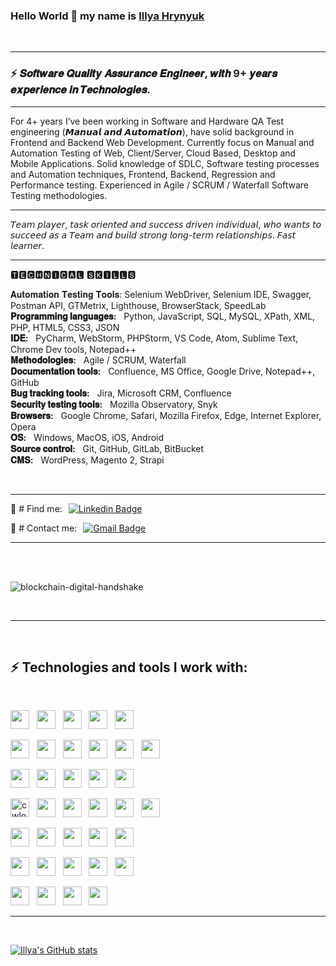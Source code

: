 ### **Hello World 👋 my name is [Illya Hrynyuk](https://www.linkedin.com/in/illya-hrynyuk/)**

&nbsp; <hr>

### ⚡ 𝑺𝒐𝒇𝒕𝒘𝒂𝒓𝒆 𝑸𝒖𝒂𝒍𝒊𝒕𝒚 𝑨𝒔𝒔𝒖𝒓𝒂𝒏𝒄𝒆 𝑬𝒏𝒈𝒊𝒏𝒆𝒆𝒓, 𝒘𝒊𝒕𝒉 9+ 𝒚𝒆𝒂𝒓𝒔 𝒆𝒙𝒑𝒆𝒓𝒊𝒆𝒏𝒄𝒆 𝒊𝒏 𝑻𝒆𝒄𝒉𝒏𝒐𝒍𝒐𝒈𝒊𝒆𝒔.

<hr>

For 4+ years I’ve been working in Software and Hardware QA Test engineering (𝙈𝙖𝙣𝙪𝙖𝙡 𝙖𝙣𝙙 𝘼𝙪𝙩𝙤𝙢𝙖𝙩𝙞𝙤𝙣), have solid background in Frontend and Backend Web Development. Currently focus on Manual and Automation Testing of Web, Client/Server, Cloud Based, Desktop and Mobile Applications. Solid knowledge of SDLC, Software testing processes and Automation techniques, Frontend, Backend, Regression and Performance testing. Experienced in Agile / SCRUM / Waterfall Software Testing methodologies. 

<hr>

𝘛𝘦𝘢𝘮 𝘱𝘭𝘢𝘺𝘦𝘳, 𝘵𝘢𝘴𝘬 𝘰𝘳𝘪𝘦𝘯𝘵𝘦𝘥 𝘢𝘯𝘥 𝘴𝘶𝘤𝘤𝘦𝘴𝘴 𝘥𝘳𝘪𝘷𝘦𝘯 𝘪𝘯𝘥𝘪𝘷𝘪𝘥𝘶𝘢𝘭, 𝘸𝘩𝘰 𝘸𝘢𝘯𝘵𝘴 𝘵𝘰 𝘴𝘶𝘤𝘤𝘦𝘦𝘥 𝘢𝘴 𝘢 𝘛𝘦𝘢𝘮 𝘢𝘯𝘥 𝘣𝘶𝘪𝘭𝘥 𝘴𝘵𝘳𝘰𝘯𝘨 𝘭𝘰𝘯𝘨-𝘵𝘦𝘳𝘮 𝘳𝘦𝘭𝘢𝘵𝘪𝘰𝘯𝘴𝘩𝘪𝘱𝘴. 𝘍𝘢𝘴𝘵 𝘭𝘦𝘢𝘳𝘯𝘦𝘳.

<hr>

🆃🅴🅲🅷🅽🅸🅲🅰🅻 🆂🅺🅸🅻🅻🆂

𝐀𝐮𝐭𝐨𝐦𝐚𝐭𝐢𝐨𝐧 𝐓𝐞𝐬𝐭𝐢𝐧𝐠 𝐓𝐨𝐨𝐥𝐬: Selenium WebDriver, Selenium IDE, Swagger, Postman API, GTMetrix, Lighthouse, BrowserStack, SpeedLab <br />
**𝐏𝐫𝐨𝐠𝐫𝐚𝐦𝐦𝐢𝐧𝐠 𝐥𝐚𝐧𝐠𝐮𝐚𝐠𝐞𝐬:** &nbsp; Python, JavaScript, SQL, MySQL, XPath, XML, PHP, HTML5, CSS3, JSON <br />
**𝐈𝐃𝐄:** &nbsp; PyCharm, WebStorm, PHPStorm, VS Code, Atom, Sublime Text, Chrome Dev tools, Notepad++ <br />
**𝐌𝐞𝐭𝐡𝐨𝐝𝐨𝐥𝐨𝐠𝐢𝐞𝐬:** &nbsp; Agile / SCRUM, Waterfall  <br />
**𝐃𝐨𝐜𝐮𝐦𝐞𝐧𝐭𝐚𝐭𝐢𝐨𝐧 𝐭𝐨𝐨𝐥𝐬:** &nbsp; Confluence, MS Office, Google Drive, Notepad++, GitHub <br />
**𝐁𝐮𝐠 𝐭𝐫𝐚𝐜𝐤𝐢𝐧𝐠 𝐭𝐨𝐨𝐥𝐬:** &nbsp; Jira, Microsoft CRM, Confluence <br />
**𝐒𝐞𝐜𝐮𝐫𝐢𝐭𝐲 𝐭𝐞𝐬𝐭𝐢𝐧𝐠 𝐭𝐨𝐨𝐥𝐬:** &nbsp; Mozilla Observatory, Snyk <br />
**𝐁𝐫𝐨𝐰𝐬𝐞𝐫𝐬:** &nbsp; Google Chrome, Safari, Mozilla Firefox, Edge, Internet Explorer, Opera <br />
**𝐎𝐒:** &nbsp; Windows, MacOS, iOS, Android <br />
**𝐒𝐨𝐮𝐫𝐜𝐞 𝐜𝐨𝐧𝐭𝐫𝐨𝐥:** &nbsp; Git, GitHub, GitLab, BitBucket  <br />
**𝐂𝐌𝐒:** &nbsp; WordPress, Magento 2, Strapi



&nbsp; <hr>
               
 <span style="display: flex;"><span style="margin-right: 10px;">📌 # Find me:</span> [![Linkedin Badge](https://img.shields.io/badge/-illya_hrynyuk-blue?style=flat-square&logo=Linkedin&logoColor=white&link=https://www.linkedin.com/in/illya-hrynyuk/)](https://www.linkedin.com/in/illya-hrynyuk/)</span>


  <span style="display: flex;"><span style="margin-right: 10px;">📌 # Contact me:</span> [![Gmail Badge](https://img.shields.io/badge/-illya.hrynyuk@gmail.com-c14438?style=flat-square&logo=Gmail&logoColor=white&link=mailto:illya.hrynyuk@gmail.com)](mailto:illya.hrynyuk@gmail.com)</span>

<hr> <br/> <br/>
 
 ![blockchain-digital-handshake](https://user-images.githubusercontent.com/106053124/171986452-82ff05f9-eadc-4e7f-9e3b-d794f2b7c810.jpeg)

&nbsp; <hr>  &nbsp;


## ⚡  Technologies and tools I work with:
<br />

<img src="https://img.shields.io/badge/Python-FFD43B?style=for-the-badge&logo=python&logoColor=blue" height="30" /> &nbsp;
<img src="https://img.shields.io/badge/JavaScript-323330?style=for-the-badge&logo=javascript&logoColor=F7DF1E" height="30" /> &nbsp;
<img src="https://img.shields.io/badge/HTML5-E34F26?style=for-the-badge&logo=html5&logoColor=white" height="30" /> &nbsp;
<img src="https://img.shields.io/badge/CSS3-1572B6?style=for-the-badge&logo=css3&logoColor=white" height="30" /> &nbsp;
<img src="https://img.shields.io/badge/MySQL-005C84?style=for-the-badge&logo=mysql&logoColor=white" height="30" /> &nbsp;

<img src="https://img.shields.io/badge/Postman-FF6C37?style=for-the-badge&logo=Postman&logoColor=white" height="30" /> &nbsp;
<img src="https://img.shields.io/badge/Selenium-43B02A?style=for-the-badge&logo=Selenium&logoColor=white" height="30" /> &nbsp;
<img src="https://img.shields.io/badge/PyCharm-000000.svg?&style=for-the-badge&logo=PyCharm&logoColor=white" height="30" /> &nbsp;
<img src="https://img.shields.io/badge/WebStorm-000000?style=for-the-badge&logo=WebStorm&logoColor=white" height="30" /> &nbsp;
<img src="https://img.shields.io/badge/replit-667881?style=for-the-badge&logo=replit&logoColor=white" height="30" /> &nbsp;
<img src="https://img.shields.io/badge/VSCode-0078D4?style=for-the-badge&logo=visual%20studio%20code&logoColor=white" height="30" /> &nbsp;

<img src="https://img.shields.io/badge/Jira-0052CC?style=for-the-badge&logo=Jira&logoColor=white" height="30" /> &nbsp;
<img src="https://img.shields.io/badge/GitHub-100000?style=for-the-badge&logo=github&logoColor=white" height="30" /> &nbsp;
<img src="https://img.shields.io/badge/GIT-E44C30?style=for-the-badge&logo=git&logoColor=white" height="30" /> &nbsp;
<img src="https://img.shields.io/badge/windows%20terminal-4D4D4D?style=for-the-badge&logo=windows%20terminal&logoColor=white" height="30" /> &nbsp;
<img src="https://img.shields.io/badge/Node.js-339933?style=for-the-badge&logo=nodedotjs&logoColor=white" height="30" /> &nbsp;

<img src="https://img.shields.io/badge/Codewars-B1361E?style=for-the-badge&logo=Codewars&logoColor=white" alt="cwlogo" title="cw" height="30" /> &nbsp;
<img src="https://img.shields.io/badge/-Hackerrank-2EC866?style=for-the-badge&logo=HackerRank&logoColor=white" height="30" /> &nbsp;
<img src="https://img.shields.io/badge/-Sololearn-3a464b?style=for-the-badge&logo=Sololearn&logoColor=white" height="30" /> &nbsp;
<img src="https://img.shields.io/badge/Stack_Overflow-FE7A16?style=for-the-badge&logo=stack-overflow&logoColor=white" height="30" /> &nbsp;
<img src="https://img.shields.io/badge/Slack-4A154B?style=for-the-badge&logo=slack&logoColor=white" height="30" /> &nbsp;
<img src="https://img.shields.io/badge/Zoom-2D8CFF?style=for-the-badge&logo=zoom&logoColor=white" height="30" /> &nbsp;

<img src="https://img.shields.io/badge/VirtualBox-21416b?style=for-the-badge&logo=VirtualBox&logoColor=white" height="30" /> &nbsp;
<img src="https://img.shields.io/badge/sublime_text-%23575757.svg?&style=for-the-badge&logo=sublime-text&logoColor=important" height="30" /> &nbsp;
<img src="https://img.shields.io/badge/Notepad++-90E59A.svg?style=for-the-badge&logo=notepad%2B%2B&logoColor=black" height="30" /> &nbsp;
<img src="https://img.shields.io/badge/Snyk-4C4A73?style=for-the-badge&logo=snyk&logoColor=white" height="30" /> &nbsp;
<img src="https://img.shields.io/badge/Lighthouse-F44B21?style=for-the-badge&logo=Lighthouse&logoColor=white" height="30" /> &nbsp;

<img src="https://img.shields.io/badge/Google_chrome-4285F4?style=for-the-badge&logo=Google-chrome&logoColor=white" height="30" /> &nbsp;
<img src="https://img.shields.io/badge/Firefox_Browser-FF7139?style=for-the-badge&logo=Firefox-Browser&logoColor=white" height="30" /> &nbsp;
<img src="https://img.shields.io/badge/Microsoft_Edge-0078D7?style=for-the-badge&logo=Microsoft-edge&logoColor=white" height="30" /> &nbsp;
<img src="https://img.shields.io/badge/Opera-FF1B2D?style=for-the-badge&logo=Opera&logoColor=white" height="30" /> &nbsp;
<img src="https://img.shields.io/badge/Safari-FF1B2D?style=for-the-badge&logo=Safari&logoColor=white" height="30" /> &nbsp;

<img src="https://img.shields.io/badge/Android-3DDC84?style=for-the-badge&logo=android&logoColor=white" height="30" /> &nbsp;
<img src="https://img.shields.io/badge/Windows-0078D6?style=for-the-badge&logo=windows&logoColor=white" height="30" /> &nbsp;
<img src="https://img.shields.io/badge/iOS-000000?style=for-the-badge&logo=ios&logoColor=white" height="30" /> &nbsp;
<img src="https://img.shields.io/badge/mac%20os-000000?style=for-the-badge&logo=apple&logoColor=white" height="30" /> &nbsp;


<hr> 

 &nbsp;

[![Illya's GitHub stats](https://github-readme-stats.vercel.app/api?username=illya-sky&theme=gotham&show_icons=true&)](https://github.com/anuraghazra/github-readme-stats)